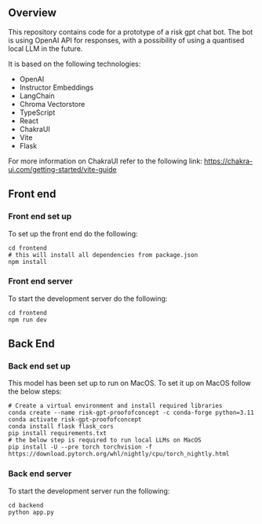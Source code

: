 ## Overview

This repository contains code for a prototype of a risk gpt chat bot. The bot is using OpenAI API for responses, with a possibility of using a quantised local LLM in the future.

It is based on the following technologies:

- OpenAI
- Instructor Embeddings
- LangChain
- Chroma Vectorstore
- TypeScript
- React
- ChakraUI
- Vite
- Flask

For more information on ChakraUI refer to the following link: https://chakra-ui.com/getting-started/vite-guide

## Front end

### Front end set up

To set up the front end do the following:

```
cd frontend
# this will install all dependencies from package.json
npm install
```

### Front end server

To start the development server do the following:

```
cd frontend
npm run dev
```

## Back End

### Back end set up

This model has been set up to run on MacOS. To set it up on MacOS follow the below steps:

```
# Create a virtual environment and install required libraries
conda create --name risk-gpt-proofofconcept -c conda-forge python=3.11
conda activate risk-gpt-proofofconcept
conda install flask flask_cors
pip install requirements.txt
# the below step is required to run local LLMs on MacOS
pip install -U --pre torch torchvision -f https://download.pytorch.org/whl/nightly/cpu/torch_nightly.html
```

### Back end server

To start the development server run the following:

```
cd backend
python app.py
```
